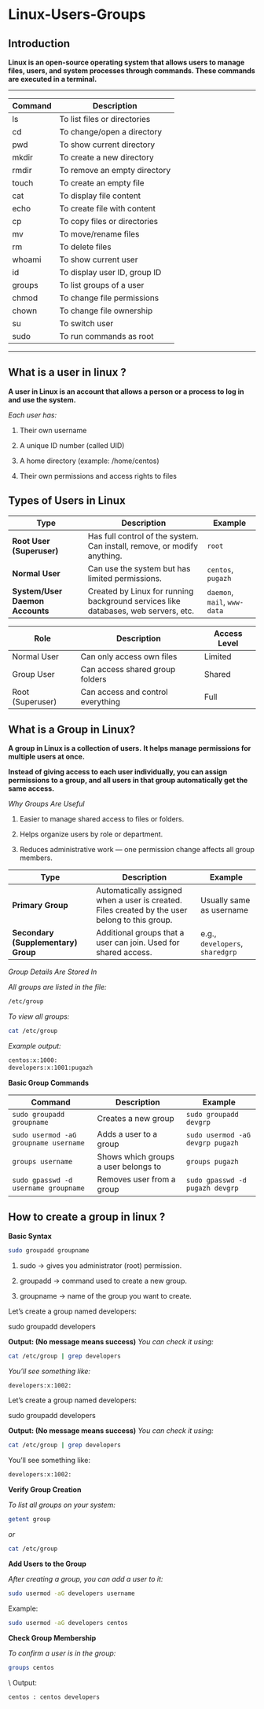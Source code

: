 # Linux-Users-Groups

## Introduction
**Linux is an open-source operating system that allows users to manage files, users, and system processes through commands. These commands are executed in a terminal.**

---------------------------------------------
| Command      | Description                 |
|-------------|-----------------------------|
| ls          | To list files or directories|
| cd          | To change/open a directory  |
| pwd         | To show current directory   |
| mkdir       | To create a new directory   |
| rmdir       | To remove an empty directory|
| touch       | To create an empty file     |
| cat         | To display file content     |
| echo        | To create file with content |
| cp          | To copy files or directories|
| mv          | To move/rename files        |
| rm          | To delete files             |
| whoami      | To show current user        |
| id          | To display user ID, group ID|
| groups      | To list groups of a user    |
| chmod       | To change file permissions  |
| chown       | To change file ownership    |
| su          | To switch user              |
| sudo        | To run commands as root     |
---------------------------------------------

## What is a user in linux ?

**A user in Linux is an account that allows a person or a process to log in and use the system.**

*Each user has:*

1. Their own username

2. A unique ID number (called UID)

3. A home directory (example: /home/centos)

4. Their own permissions and access rights to files

## Types of Users in Linux

| Type                            | Description                                                                        | Example                      |
| ------------------------------- | ---------------------------------------------------------------------------------- | ---------------------------- |
| **Root User (Superuser)**       | Has full control of the system. Can install, remove, or modify anything.           | `root`                       |
| **Normal User**                 | Can use the system but has limited permissions.                                    | `centos`, `pugazh`           |
| **System/User Daemon Accounts** | Created by Linux for running background services like databases, web servers, etc. | `daemon`, `mail`, `www-data` |

| Role             | Description                       | Access Level |
| ---------------- | --------------------------------- | ------------ |
| Normal User      | Can only access own files         | Limited      |
| Group User       | Can access shared group folders   | Shared       |
| Root (Superuser) | Can access and control everything | Full         |


## What is a Group in Linux?

**A group in Linux is a collection of users.**
**It helps manage permissions for multiple users at once.**

**Instead of giving access to each user individually, you can assign permissions to a group, and all users in that group automatically get the same access.**

*Why Groups Are Useful*

1. Easier to manage shared access to files or folders.

2. Helps organize users by role or department.

3. Reduces administrative work — one permission change affects all group members.

| Type                                | Description                                                                                    | Example                         |
| ----------------------------------- | ---------------------------------------------------------------------------------------------- | ------------------------------- |
| **Primary Group**                   | Automatically assigned when a user is created. Files created by the user belong to this group. | Usually same as username        |
| **Secondary (Supplementary) Group** | Additional groups that a user can join. Used for shared access.                                | e.g., `developers`, `sharedgrp` |

*Group Details Are Stored In*

*All groups are listed in the file:*

```sh
/etc/group
```

*To view all groups:*

```sh 
cat /etc/group
```


*Example output:*
```sh
centos:x:1000:
developers:x:1001:pugazh
```

**Basic Group Commands**

| Command                               | Description                          | Example                          |
| ------------------------------------- | ------------------------------------ | -------------------------------- |
| `sudo groupadd groupname`             | Creates a new group                  | `sudo groupadd devgrp`           |
| `sudo usermod -aG groupname username` | Adds a user to a group               | `sudo usermod -aG devgrp pugazh` |
| `groups username`                     | Shows which groups a user belongs to | `groups pugazh`                  |
| `sudo gpasswd -d username groupname`  | Removes user from a group            | `sudo gpasswd -d pugazh devgrp`  |

## How to create a group in linux ?

**Basic Syntax**
```sh
sudo groupadd groupname
```

1. sudo → gives you administrator (root) permission.

2. groupadd → command used to create a new group.

3. groupname → name of the group you want to create.

Let’s create a group named developers:

sudo groupadd developers


**Output: (No message means success)**
*You can check it using:*
```sh
cat /etc/group | grep developers
```

*You’ll see something like:*
```sh
developers:x:1002:
```

Let’s create a group named developers:

sudo groupadd developers


**Output: (No message means success)**
*You can check it using:*
```sh
cat /etc/group | grep developers
```

You’ll see something like:
```sh
developers:x:1002:
```

**Verify Group Creation**

*To list all groups on your system:*
```sh
getent group
```

*or*
```sh
cat /etc/group
```

**Add Users to the Group**

*After creating a group, you can add a user to it:*
```sh
sudo usermod -aG developers username
```

Example:
```sh
sudo usermod -aG developers centos
```

**Check Group Membership**

*To confirm a user is in the group:*
```sh
groups centos
```

\\ Output:
```sh
centos : centos developers
```

